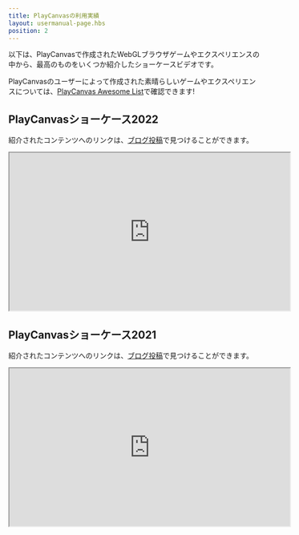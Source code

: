 ```yaml
---
title: PlayCanvasの利用実績
layout: usermanual-page.hbs
position: 2
---
```


以下は、PlayCanvasで作成されたWebGLブラウザゲームやエクスペリエンスの中から、最高のものをいくつか紹介したショーケースビデオです。

PlayCanvasのユーザーによって作成された素晴らしいゲームやエクスペリエンスについては、[PlayCanvas Awesome List][awesome-playcanvas]で確認できます!

## PlayCanvasショーケース2022

紹介されたコンテンツへのリンクは、[ブログ投稿][2022-blog-post]で見つけることができます。

<iframe loading="lazy" width="560" height="315" src="https://www.youtube.com/embed/46f73gp1_TU" title="YouTubeビデオプレーヤー" allow="accelerometer; autoplay; clipboard-write; encrypted-media; gyroscope; picture-in-picture" allowfullscreen></iframe>


## PlayCanvasショーケース2021

紹介されたコンテンツへのリンクは、[ブログ投稿][2021-blog-post]で見つけることができます。

<iframe loading="lazy" width="560" height="315" src="https://www.youtube.com/embed/FrUUrVRpbzg" title="YouTubeビデオプレーヤー" allow="accelerometer; autoplay; clipboard-write; encrypted-media; gyroscope; picture-in-picture" allowfullscreen></iframe>

[awesome-playcanvas]: https://github.com/playcanvas/awesome-playcanvas
[2022-blog-post]: https://blog.playcanvas.com/our-2022-developer-showreel-is-live/
[2021-blog-post]: https://blog.playcanvas.com/playcanvas-showcase-2021/